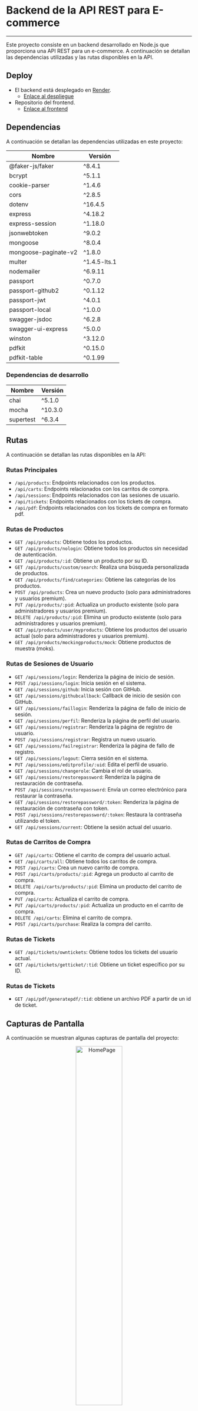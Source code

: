 # Backend de la API REST para E-commerce

---

Este proyecto consiste en un backend desarrollado en Node.js que proporciona una API REST para un e-commerce. A continuación se detallan las dependencias utilizadas y las rutas disponibles en la API.

## Deploy

- El backend está desplegado en [Render](https://dashboard.render.com/).
  - [Enlace al despliegue](https://e-commerce-nodejs-2-4qw3.onrender.com/)
- Repositorio del frontend.
  - [Enlace al frontend](https://github.com/Micolash89/e-commerce-Coder-FrontEnd?tab=readme-ov-file)

## Dependencias

A continuación se detallan las dependencias utilizadas en este proyecto:

| Nombre               | Versión      |
| -------------------- | ------------ |
| @faker-js/faker      | ^8.4.1       |
| bcrypt               | ^5.1.1       |
| cookie-parser        | ^1.4.6       |
| cors                 | ^2.8.5       |
| dotenv               | ^16.4.5      |
| express              | ^4.18.2      |
| express-session      | ^1.18.0      |
| jsonwebtoken         | ^9.0.2       |
| mongoose             | ^8.0.4       |
| mongoose-paginate-v2 | ^1.8.0       |
| multer               | ^1.4.5-lts.1 |
| nodemailer           | ^6.9.11      |
| passport             | ^0.7.0       |
| passport-github2     | ^0.1.12      |
| passport-jwt         | ^4.0.1       |
| passport-local       | ^1.0.0       |
| swagger-jsdoc        | ^6.2.8       |
| swagger-ui-express   | ^5.0.0       |
| winston              | ^3.12.0      |
| pdfkit               | ^0.15.0      |
| pdfkit-table         | ^0.1.99      |

### Dependencias de desarrollo

| Nombre    | Versión |
| --------- | ------- |
| chai      | ^5.1.0  |
| mocha     | ^10.3.0 |
| supertest | ^6.3.4  |

## Rutas

A continuación se detallan las rutas disponibles en la API:

### Rutas Principales

- `/api/products`: Endpoints relacionados con los productos.
- `/api/carts`: Endpoints relacionados con los carritos de compra.
- `/api/sessions`: Endpoints relacionados con las sesiones de usuario.
- `/api/tickets`: Endpoints relacionados con los tickets de compra.
- `/api/pdf`: Endpoints relacionados con los tickets de compra en formato pdf.

### Rutas de Productos

- `GET /api/products`: Obtiene todos los productos.
- `GET /api/products/nologin`: Obtiene todos los productos sin necesidad de autenticación.
- `GET /api/products/:id`: Obtiene un producto por su ID.
- `GET /api/products/custom/search`: Realiza una búsqueda personalizada de productos.
- `GET /api/products/find/categories`: Obtiene las categorías de los productos.
- `POST /api/products`: Crea un nuevo producto (solo para administradores y usuarios premium).
- `PUT /api/products/:pid`: Actualiza un producto existente (solo para administradores y usuarios premium).
- `DELETE /api/products/:pid`: Elimina un producto existente (solo para administradores y usuarios premium).
- `GET /api/products/user/myproducts`: Obtiene los productos del usuario actual (solo para administradores y usuarios premium).
- `GET /api/products/mockingproducts/mock`: Obtiene productos de muestra (moks).

### Rutas de Sesiones de Usuario

- `GET /api/sessions/login`: Renderiza la página de inicio de sesión.
- `POST /api/sessions/login`: Inicia sesión en el sistema.
- `GET /api/sessions/github`: Inicia sesión con GitHub.
- `GET /api/sessions/githubcallback`: Callback de inicio de sesión con GitHub.
- `GET /api/sessions/faillogin`: Renderiza la página de fallo de inicio de sesión.
- `GET /api/sessions/perfil`: Renderiza la página de perfil del usuario.
- `GET /api/sessions/registrar`: Renderiza la página de registro de usuario.
- `POST /api/sessions/registrar`: Registra un nuevo usuario.
- `GET /api/sessions/failregistrar`: Renderiza la página de fallo de registro.
- `GET /api/sessions/logout`: Cierra sesión en el sistema.
- `PUT /api/sessions/editprofile/:uid`: Edita el perfil de usuario.
- `GET /api/sessions/changerole`: Cambia el rol de usuario.
- `GET /api/sessions/restorepassword`: Renderiza la página de restauración de contraseña.
- `POST /api/sessions/restorepassword`: Envía un correo electrónico para restaurar la contraseña.
- `GET /api/sessions/restorepassword/:token`: Renderiza la página de restauración de contraseña con token.
- `POST /api/sessions/restorepassword/:token`: Restaura la contraseña utilizando el token.
- `GET /api/sessions/current`: Obtiene la sesión actual del usuario.

### Rutas de Carritos de Compra

- `GET /api/carts`: Obtiene el carrito de compra del usuario actual.
- `GET /api/carts/all`: Obtiene todos los carritos de compra.
- `POST /api/carts`: Crea un nuevo carrito de compra.
- `POST /api/carts/products/:pid`: Agrega un producto al carrito de compra.
- `DELETE /api/carts/products/:pid`: Elimina un producto del carrito de compra.
- `PUT /api/carts`: Actualiza el carrito de compra.
- `PUT /api/carts/products/:pid`: Actualiza un producto en el carrito de compra.
- `DELETE /api/carts`: Elimina el carrito de compra.
- `POST /api/carts/purchase`: Realiza la compra del carrito.

### Rutas de Tickets

- `GET /api/tickets/owntickets`: Obtiene todos los tickets del usuario actual.
- `GET /api/tickets/getticket/:tid`: Obtiene un ticket específico por su ID.

### Rutas de Tickets

- `GET /api/pdf/generatepdf/:tid`: obtiene un archivo PDF a partir de un id de ticket.

## Capturas de Pantalla

A continuación se muestran algunas capturas de pantalla del proyecto:

<p  align="center">
    <img src="https://i.imgur.com/pnVziyr.jpeg" alt="HomePage" width=50% />
    <img src="https://i.imgur.com/XXbHDhn.png" alt="HomePage" width=50% />
    <img src="https://i.imgur.com/KoBWzSb.png" alt="HomePage" width=50% />
    <img src="https://i.imgur.com/26QEUmf.jpeg" alt="HomePage" width=50% />
</p>

## Instrucciones de Ejecución

1. Clonar este repositorio.
2. Instalar las dependencias utilizando `npm install`.
3. Ejecutar el proyecto utilizando `node src/app.js`.

---

### Desarrollado por:

- [@Micolash89](https://github.com/Micolash89) [![LinkedIn](https://img.shields.io/badge/LinkedIn-%230077B5.svg?logo=linkedin&logoColor=white)](https://www.linkedin.com/in/javier-espindola/)

#### Colaboradores:

- [@tromenArarat](https://github.com/tromenArarat) [![LinkedIn](https://img.shields.io/badge/LinkedIn-%230077B5.svg?logo=linkedin&logoColor=white)](https://www.linkedin.com/in/tomasmanoukian/)
- [@Mat-Insaurralde](https://github.com/Mat-Insaurralde/) [![LinkedIn](https://img.shields.io/badge/LinkedIn-%230077B5.svg?logo=linkedin&logoColor=white)](https://www.linkedin.com/in/javier-insaurralde-3aa783274/)
- [@ma3rtin](https://github.com/ma3rtin)

---
